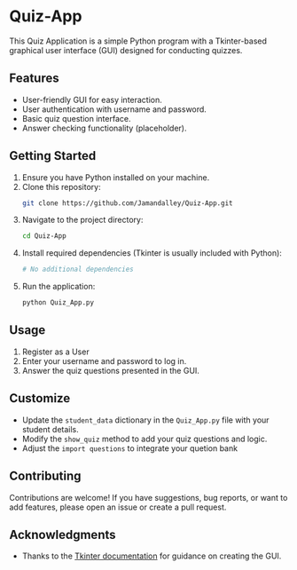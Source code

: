 # Quiz-App
This Quiz Application is a simple Python program with a Tkinter-based graphical user interface (GUI) designed for conducting quizzes.

## Features
- User-friendly GUI for easy interaction.
- User authentication with username and password.
- Basic quiz question interface.
- Answer checking functionality (placeholder).

## Getting Started
1. Ensure you have Python installed on your machine.
2. Clone this repository:
    ```bash
    git clone https://github.com/Jamandalley/Quiz-App.git
    ```
3. Navigate to the project directory:
    ```bash
    cd Quiz-App
    ```
4. Install required dependencies (Tkinter is usually included with Python):
    ```bash
    # No additional dependencies
    ```
5. Run the application:
    ```bash
    python Quiz_App.py
    ```
## Usage
1. Register as a User
1. Enter your username and password to log in.
2. Answer the quiz questions presented in the GUI.

## Customize
- Update the `student_data` dictionary in the `Quiz_App.py` file with your student details.
- Modify the `show_quiz` method to add your quiz questions and logic.
- Adjust the `import questions` to integrate your quetion bank

## Contributing
Contributions are welcome! If you have suggestions, bug reports, or want to add features, please open an issue or create a pull request.

## Acknowledgments
- Thanks to the [Tkinter documentation](https://docs.python.org/3/library/tkinter.html) for guidance on creating the GUI.

